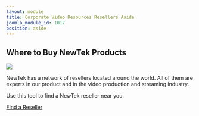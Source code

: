 ```yaml
---
layout: module
title: Corporate Video Resources Resellers Aside
joomla_module_id: 1017
position: aside
---
```

<!-- Module: Corporate Video Resources Resellers Aside -->
<h2>Where to Buy NewTek Products</h2>
<div class="align-center"><img class="header" src="{{"images/header-resellermap.png" | cdn }}" />
</div>
<p>NewTek has a network of resellers located around the world. All of them are experts in our product and in the video production and streaming industry.</p>
<p>Use this tool to find a NewTek reseller near you.</p>
<p class="cta-container"><a href="/where-to-buy/reseller-locator.html" class="cta-blue cta-small align-center block">Find a Reseller</a>
</p>
